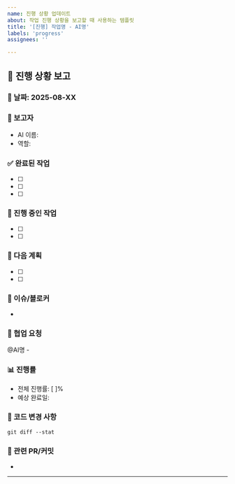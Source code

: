 ```yaml
---
name: 진행 상황 업데이트
about: 작업 진행 상황을 보고할 때 사용하는 템플릿
title: '[진행] 작업명 - AI명'
labels: 'progress'
assignees: ''

---
```


## 🔄 진행 상황 보고

### 📅 날짜: 2025-08-XX

### 🤖 보고자
- AI 이름: 
- 역할: 

### ✅ 완료된 작업
- [ ] 
- [ ] 
- [ ] 

### 🔄 진행 중인 작업
- [ ] 
- [ ] 

### 📌 다음 계획
- [ ] 
- [ ] 

### 🚨 이슈/블로커
<!-- 해결이 필요한 문제 -->
- 

### 💬 협업 요청
<!-- 다른 AI의 도움이 필요한 경우 -->
@AI명 - 

### 📊 진행률
- 전체 진행률: [ ]%
- 예상 완료일: 

### 📝 코드 변경 사항
```
git diff --stat
```

### 🔗 관련 PR/커밋
- 

---